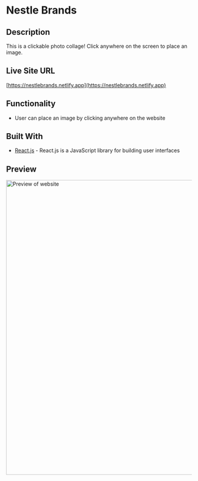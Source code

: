 # Nestle Brands

## Description
This is a clickable photo collage! Click anywhere on the screen to place an image. 

<!-- ### Why Nestle?
Nestle is consistently ranked as one of the world's top plastic polluters. -->

## Live Site URL
[https://nestlebrands.netlify.app](https://nestlebrands.netlify.app)

## Functionality
* User can place an image by clicking anywhere on the website

## Built With
* [React.js](https://reactjs.org/) - React.js is a JavaScript library for building user interfaces

## Preview
<!-- <img width="800" alt="Preview of website" src="https://user-images.githubusercontent.com/65603938/164313395-fcc134ec-6ecb-4bc6-a098-d5b2d4e821a5.png"> -->
<img width="800" alt="Preview of website" src="https://user-images.githubusercontent.com/65603938/164314531-cc270214-c833-479a-ae2c-cf0b70936851.png">
